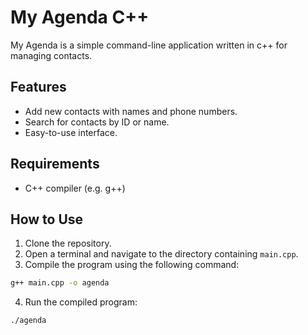 # My Agenda C++

My Agenda is a simple command-line application written in c++ for managing contacts.

## Features

- Add new contacts with names and phone numbers.
- Search for contacts by ID or name.
- Easy-to-use interface.


## Requirements

- C++ compiler (e.g. g++)

## How to Use

1. Clone the repository.
2. Open a terminal and navigate to the directory containing `main.cpp`.
3. Compile the program using the following command: 
```bash
g++ main.cpp -o agenda
```
4. Run the compiled program:
```bash
./agenda
```
